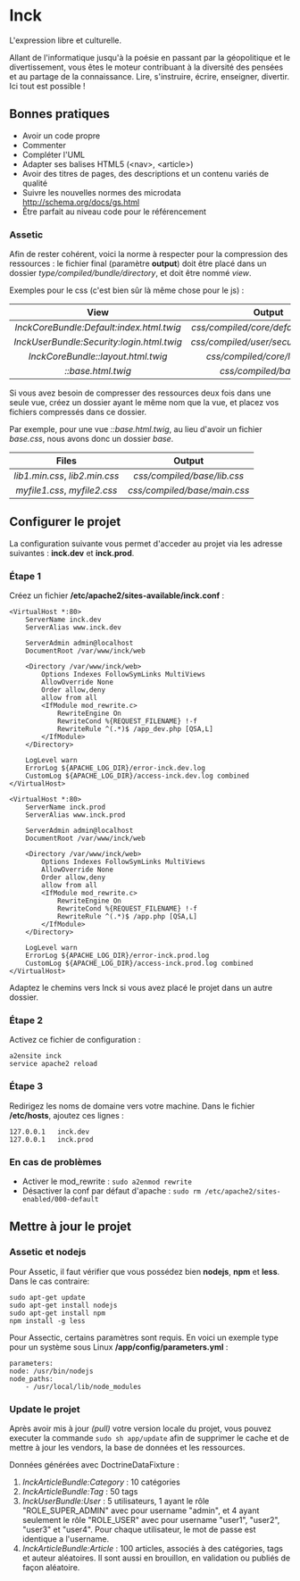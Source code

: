 Inck
====

L'expression libre et culturelle.

Allant de l'informatique jusqu'à la poésie en passant par la géopolitique et le divertissement, vous êtes le moteur
contribuant à la diversité des pensées et au partage de la connaissance. Lire, s'instruire, écrire, enseigner, divertir.
Ici tout est possible !

Bonnes pratiques
----------------

* Avoir un code propre
* Commenter
* Compléter l'UML
* Adapter ses balises HTML5 (\<nav>, \<article>)
* Avoir des titres de pages, des descriptions et un contenu variés de qualité
* Suivre les nouvelles normes des microdata http://schema.org/docs/gs.html
* Être parfait au niveau code pour le référencement

### Assetic

Afin de rester cohérent, voici la norme à respecter pour la compression des ressources : le fichier final (paramètre
__output__) doit être placé dans un dossier _type/compiled/bundle/directory_, et doit être nommé _view_.

Exemples pour le css (c'est bien sûr là même chose pour le js) :

|                    View                   |                 Output                 |
|:-----------------------------------------:|:--------------------------------------:|
| _InckCoreBundle:Default:index.html.twig_  | _css/compiled/core/default/index.css_  |
| _InckUserBundle:Security:login.html.twig_ | _css/compiled/user/security/login.css_ |
| _InckCoreBundle::layout.html.twig_        | _css/compiled/core/layout.css_         |
| _::base.html.twig_                        | _css/compiled/base.css_                |

Si vous avez besoin de compresser des ressources deux fois dans une seule vue, créez un dossier ayant le même nom que la
vue, et placez vos fichiers compressés dans ce dossier.

Par exemple, pour une vue _::base.html.twig_, au lieu d'avoir un fichier _base.css_, nous avons donc un dossier _base_.

|             Files              |            Output            |
|:------------------------------:|:----------------------------:|
| _lib1.min.css_, _lib2.min.css_ | _css/compiled/base/lib.css_  |
| _myfile1.css_, _myfile2.css_   | _css/compiled/base/main.css_ |

Configurer le projet
--------------------

La configuration suivante vous permet d'acceder au projet via les adresse suivantes : **inck.dev** et **inck.prod**.

### Étape 1

Créez un fichier __/etc/apache2/sites-available/inck.conf__ :

    <VirtualHost *:80>
        ServerName inck.dev
        ServerAlias www.inck.dev

        ServerAdmin admin@localhost
        DocumentRoot /var/www/inck/web

        <Directory /var/www/inck/web>
            Options Indexes FollowSymLinks MultiViews
            AllowOverride None
            Order allow,deny
            allow from all
            <IfModule mod_rewrite.c>
                RewriteEngine On
                RewriteCond %{REQUEST_FILENAME} !-f
                RewriteRule ^(.*)$ /app_dev.php [QSA,L]
            </IfModule>
        </Directory>

        LogLevel warn
        ErrorLog ${APACHE_LOG_DIR}/error-inck.dev.log
        CustomLog ${APACHE_LOG_DIR}/access-inck.dev.log combined
    </VirtualHost>

    <VirtualHost *:80>
        ServerName inck.prod
        ServerAlias www.inck.prod

        ServerAdmin admin@localhost
        DocumentRoot /var/www/inck/web

        <Directory /var/www/inck/web>
            Options Indexes FollowSymLinks MultiViews
            AllowOverride None
            Order allow,deny
            allow from all
            <IfModule mod_rewrite.c>
                RewriteEngine On
                RewriteCond %{REQUEST_FILENAME} !-f
                RewriteRule ^(.*)$ /app.php [QSA,L]
            </IfModule>
        </Directory>

        LogLevel warn
        ErrorLog ${APACHE_LOG_DIR}/error-inck.prod.log
        CustomLog ${APACHE_LOG_DIR}/access-inck.prod.log combined
    </VirtualHost>

Adaptez le chemins vers Inck si vous avez placé le projet dans un autre dossier.

### Étape 2

Activez ce fichier de configuration :

    a2ensite inck
    service apache2 reload

### Étape 3

Redirigez les noms de domaine vers votre machine. Dans le fichier __/etc/hosts__, ajoutez ces lignes :

    127.0.0.1	inck.dev
    127.0.0.1	inck.prod

### En cas de problèmes

- Activer le mod_rewrite : `sudo a2enmod rewrite`
- Désactiver la conf par défaut d'apache : `sudo rm /etc/apache2/sites-enabled/000-default`

Mettre à jour le projet
-----------------------

### Assetic et nodejs

Pour Assetic, il faut vérifier que vous possédez bien __nodejs__, __npm__ et __less__.
Dans le cas contraire:

    sudo apt-get update
    sudo apt-get install nodejs
    sudo apt-get install npm
    npm install -g less

Pour Assectic, certains paramètres sont requis.
En voici un exemple type pour un système sous Linux __/app/config/parameters.yml__ :

    parameters:
    node: /usr/bin/nodejs
    node_paths:
        - /usr/local/lib/node_modules

### Update le projet

Après avoir mis à jour _(pull)_ votre version locale du projet, vous pouvez executer la commande `sudo sh app/update`
afin de supprimer le cache et de mettre à jour les vendors, la base de données et les ressources.

Données générées avec DoctrineDataFixture :

1. _InckArticleBundle:Category_ : 10 catégories
2. _InckArticleBundle:Tag_ : 50 tags
3. _InckUserBundle:User_ : 5 utilisateurs, 1 ayant le rôle "ROLE_SUPER_ADMIN" avec pour username "admin", et 4 ayant
seulement le rôle "ROLE_USER" avec pour username "user1", "user2", "user3" et "user4". Pour chaque utilisateur, le
mot de passe est identique a l'username.
4. _InckArticleBundle:Article_ : 100 articles, associés à des catégories, tags et auteur aléatoires. Il sont aussi en
brouillon, en validation ou publiés de façon aléatoire.
